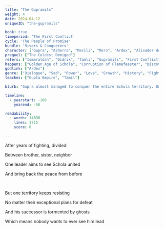 ```yaml
---
title: "The Gupramils"
weight: 4
date: 2024-04-12
uniqueID: "the-gupramils"

book: true
timeperiod: 'The First Conflict'
cycle: 'The People of Promise'
bundle: 'Rivers & Conquerers'
character: ["Gupra", "Ashorra", "Marili", "Mero", "Ardex", "Alixader de Reus", "Are", "Bhola", "Candya"]
prequel: ["The Coldest Demigod"]
refers: ["Ismaraldah", "Didrik", "Tamli", "Gupramils", "First Conflict", "Throne of Tomorrow", "Bella's Illness", "Preza", "Pricecats", "Himamountains", "Firering", "Flamefeaster", "Deathmates", "Garda", "Origina", "Dolphin Pass", "Gulvi", "Buhasm", "Prebuha", "Hens"]
happens: ["Golden Age of Schola", "Corruption of Flamefeaster", "Discovery Compana"]
godlink: ["Ardex"]
genre: ["Dialogue", "Sad", "Power", "Love", "Growth", "History", "Fight"]
teaches: ["Gupta Empire", "Tamil"]

blurb: "Gupra almost managed to conquer the entire Schola territory. Until he stumbles upon his final obstacle: the Tamli kings, of whom legends claim they'll never be defeated, whatever you try."

timeline:
  - yearstart: -100
    yearend: -50

readability:
  - words: 14836
    lines: 1715
    score: 6

---
```


After years of fighting, divided

Between brother, sister, neighbor

One leader aims to see Schola united

And bring back the peace from before

&nbsp;

But one territory keeps resisting

No matter their exceptional plans for defeat

And his successor is tormented by ghosts

Which means nobody wants to ever see him lead
